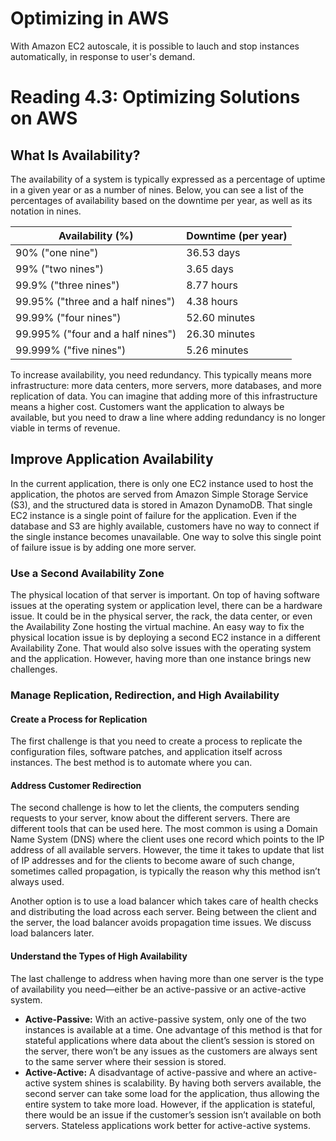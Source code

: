 # Optimizing in AWS

With Amazon EC2 autoscale, it is possible to lauch and stop instances automatically, in response to user's demand. 

# Reading 4.3: Optimizing Solutions on AWS

## What Is Availability?

The availability of a system is typically expressed as a percentage of uptime in a given year or as a number of nines. Below, you can see a list of the percentages of availability based on the downtime per year, as well as its notation in nines.

| Availability (%)       | Downtime (per year)          |
|------------------------|------------------------------|
| 90% ("one nine")       | 36.53 days                   |
| 99% ("two nines")      | 3.65 days                    |
| 99.9% ("three nines")  | 8.77 hours                   |
| 99.95% ("three and a half nines") | 4.38 hours        |
| 99.99% ("four nines")  | 52.60 minutes                |
| 99.995% ("four and a half nines") | 26.30 minutes     |
| 99.999% ("five nines") | 5.26 minutes                 |

To increase availability, you need redundancy. This typically means more infrastructure: more data centers, more servers, more databases, and more replication of data. You can imagine that adding more of this infrastructure means a higher cost. Customers want the application to always be available, but you need to draw a line where adding redundancy is no longer viable in terms of revenue.

## Improve Application Availability

In the current application, there is only one EC2 instance used to host the application, the photos are served from Amazon Simple Storage Service (S3), and the structured data is stored in Amazon DynamoDB. That single EC2 instance is a single point of failure for the application. Even if the database and S3 are highly available, customers have no way to connect if the single instance becomes unavailable. One way to solve this single point of failure issue is by adding one more server.

### Use a Second Availability Zone

The physical location of that server is important. On top of having software issues at the operating system or application level, there can be a hardware issue. It could be in the physical server, the rack, the data center, or even the Availability Zone hosting the virtual machine. An easy way to fix the physical location issue is by deploying a second EC2 instance in a different Availability Zone. That would also solve issues with the operating system and the application. However, having more than one instance brings new challenges.

### Manage Replication, Redirection, and High Availability

#### Create a Process for Replication

The first challenge is that you need to create a process to replicate the configuration files, software patches, and application itself across instances. The best method is to automate where you can.

#### Address Customer Redirection

The second challenge is how to let the clients, the computers sending requests to your server, know about the different servers. There are different tools that can be used here. The most common is using a Domain Name System (DNS) where the client uses one record which points to the IP address of all available servers. However, the time it takes to update that list of IP addresses and for the clients to become aware of such change, sometimes called propagation, is typically the reason why this method isn’t always used.

Another option is to use a load balancer which takes care of health checks and distributing the load across each server. Being between the client and the server, the load balancer avoids propagation time issues. We discuss load balancers later.

#### Understand the Types of High Availability

The last challenge to address when having more than one server is the type of availability you need—either be an active-passive or an active-active system.

- **Active-Passive:** With an active-passive system, only one of the two instances is available at a time. One advantage of this method is that for stateful applications where data about the client’s session is stored on the server, there won’t be any issues as the customers are always sent to the same server where their session is stored.
- **Active-Active:** A disadvantage of active-passive and where an active-active system shines is scalability. By having both servers available, the second server can take some load for the application, thus allowing the entire system to take more load. However, if the application is stateful, there would be an issue if the customer’s session isn’t available on both servers. Stateless applications work better for active-active systems.
